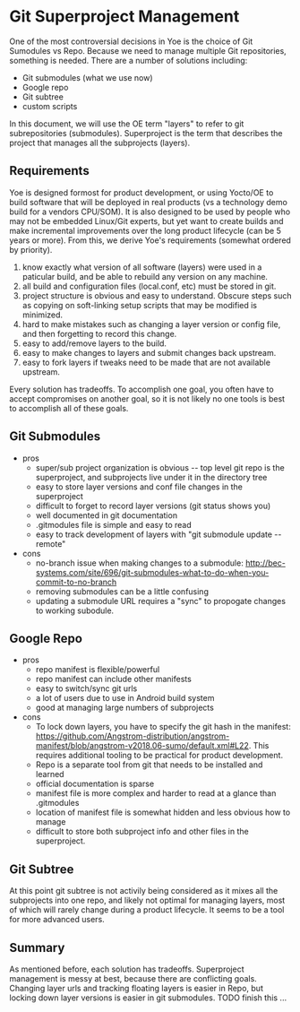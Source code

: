 # Git Superproject Management

One of the most controversial decisions in Yoe is the choice of
Git Sumodules vs Repo. Because we need to manage multiple
Git repositories, something is needed. There are a number of
solutions including:

* Git submodules (what we use now)
* Google repo
* Git subtree
* custom scripts

In this document, we will use the OE term "layers" to refer to git
subrepositories (submodules). Superproject is the term that describes
the project that manages all the subprojects (layers).

## Requirements

Yoe is designed formost for product development, or using Yocto/OE to
build software that will be deployed in real products (vs a technology demo
build for a vendors CPU/SOM). It is also designed to be used by people who may
not be embedded Linux/Git experts, but yet want to create builds and make
incremental improvements over the long product lifecycle (can be 5 years or
more). From this, we derive Yoe's requirements (somewhat ordered by priority).

1. know exactly what version of all software (layers) were used in a paticular
   build, and be able to rebuild any version on any machine.
1. all build and configuration files (local.conf, etc) must be stored in git.
1. project structure is obvious and easy to understand. Obscure steps such
   as copying on soft-linking setup scripts that may be modified is minimized.
1. hard to make mistakes such as changing a layer version or config file, and
   then forgetting to record this change.
1. easy to add/remove layers to the build.
1. easy to make changes to layers and submit changes back upstream.
1. easy to fork layers if tweaks need to be made that are not
available upstream.

Every solution has tradeoffs. To accomplish one goal, you
often have to accept compromises on another goal, so it is not likely no
one tools is best to accomplish all of these goals.

## Git Submodules

* pros
  * super/sub project organization is obvious -- top level git repo is the
    superproject, and subprojects live under it in the directory tree
  * easy to store layer versions and conf file changes in the superproject
  * difficult to forget to record layer versions (git status shows you)
  * well documented in git documentation
  * .gitmodules file is simple and easy to read
  * easy to track development of layers with "git submodule update --remote"
* cons
  * no-branch issue when making changes to a submodule:
    http://bec-systems.com/site/696/git-submodules-what-to-do-when-you-commit-to-no-branch
  * removing submodules can be a little confusing
  * updating a submodule URL requires a "sync" to propogate changes to working
    subodule.

## Google Repo

* pros
  * repo manifest is flexible/powerful
  * repo manifest can include other manifests
  * easy to switch/sync git urls
  * a lot of users due to use in Android build system
  * good at managing large numbers of subprojects
* cons
  * To lock down layers, you have to specify the git hash in the manifest:
    https://github.com/Angstrom-distribution/angstrom-manifest/blob/angstrom-v2018.06-sumo/default.xml#L22. This requires additional tooling to be
    practical for product development.
  * Repo is a separate tool from git that needs to be installed and learned
  * official documentation is sparse
  * manifest file is more complex and harder to read at a glance than
    .gitmodules
  * location of manifest file is somewhat hidden and less obvious how to manage
  * difficult to store both subproject info and other files in the
    superproject.

## Git Subtree

At this point git subtree is not activily being considered as it mixes
all the subprojects into one repo, and likely not optimal for managing layers,
most of which will rarely change during a product lifecycle. It seems to be
a tool for more advanced users.

## Summary

As mentioned before, each solution has tradeoffs. Superproject management is
messy at best, because there are conflicting goals. Changing layer urls and
tracking floating layers is easier in Repo, but locking down layer versions
is easier in git submodules. TODO finish this ...
